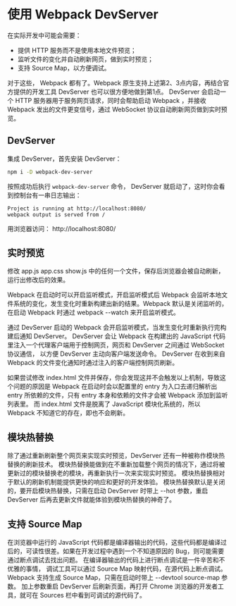 # 使用 Webpack DevServer


在实际开发中可能会需要：

- 提供 HTTP 服务而不是使用本地文件预览；
- 监听文件的变化并自动刷新网页，做到实时预览；
- 支持 Source Map，以方便调试。


对于这些， Webpack 都有了。Webpack 原生支持上述第2、3点内容，再结合官方提供的开发工具 DevServer 也可以很方便地做到第1点。 DevServer 会启动一个 HTTP 服务器用于服务网页请求，同时会帮助启动 Webpack ，并接收 Webpack 发出的文件更变信号，通过 WebSocket 协议自动刷新网页做到实时预览。


## DevServer

集成 DevServer，首先安装 DevServer：
```bash
npm i -D webpack-dev-server
```
按照成功后执行 `webpack-dev-server` 命令， DevServer 就启动了，这时你会看到控制台有一串日志输出：
```
Project is running at http://localhost:8080/
webpack output is served from /
```

用浏览器访问： http://localhost:8080/



## 实时预览

修改 app.js app.css show.js 中的任何一个文件，保存后浏览器会被自动刷新，运行出修改后的效果。

Webpack 在启动时可以开启监听模式，开启监听模式后 Webpack 会监听本地文件系统的变化，发生变化时重新构建出新的结果。Webpack 默认是关闭监听的，在启动 Webpack 时通过 webpack --watch 来开启监听模式。


通过 DevServer 启动的 Webpack 会开启监听模式，当发生变化时重新执行完构建后通知 DevServer。 DevServer 会让 Webpack 在构建出的 JavaScript 代码里注入一个代理客户端用于控制网页，网页和 DevServer 之间通过 WebSocket 协议通信， 以方便 DevServer 主动向客户端发送命令。 DevServer 在收到来自 Webpack 的文件变化通知时通过注入的客户端控制网页刷新。

如果尝试修改 index.html 文件并保存，你会发现这并不会触发以上机制，导致这个问题的原因是 Webpack 在启动时会以配置里的 entry 为入口去递归解析出 entry 所依赖的文件，只有 entry 本身和依赖的文件才会被 Webpack 添加到监听列表里。 而 index.html 文件是脱离了 JavaScript 模块化系统的，所以 Webpack 不知道它的存在，即也不会刷新。


## 模块热替换

除了通过重新刷新整个网页来实现实时预览，DevServer 还有一种被称作模块热替换的刷新技术。 模块热替换能做到在不重新加载整个网页的情况下，通过将被更新过的模块替换老的模块，再重新执行一次来实现实时预览。 模块热替换相对于默认的刷新机制能提供更快的响应和更好的开发体验。 模块热替换默认是关闭的，要开启模块热替换，只需在启动 DevServer 时带上 --hot 参数，重启 DevServer 后再去更新文件就能体验到模块热替换的神奇了。


## 支持 Source Map

在浏览器中运行的 JavaScript 代码都是编译器输出的代码，这些代码都是编译过后的，可读性很差。如果在开发过程中遇到一个不知道原因的 Bug，则可能需要通过断点调试去找出问题。 在编译器输出的代码上进行断点调试是一件辛苦和不优雅的事情， 调试工具可以通过 Source Map 映射代码，在源代码上断点调试。 Webpack 支持生成 Source Map，只需在启动时带上 --devtool source-map 参数。 加上参数重启 DevServer 后刷新页面，再打开 Chrome 浏览器的开发者工具，就可在 Sources 栏中看到可调试的源代码了。


